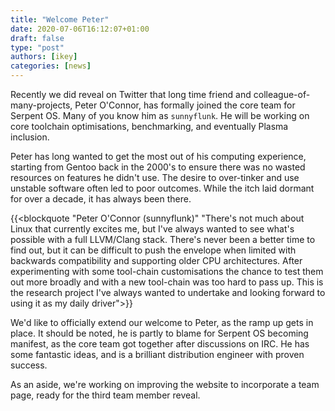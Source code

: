 ```yaml
---
title: "Welcome Peter"
date: 2020-07-06T16:12:07+01:00
draft: false
type: "post"
authors: [ikey]
categories: [news]
---
```


Recently we did reveal on Twitter that long time friend and colleague-of-many-projects, Peter O'Connor, has formally joined the core team for
Serpent OS. Many of you know him as `sunnyflunk`. He will be working on core toolchain optimisations, benchmarking, and eventually Plasma inclusion.

<!--more-->

Peter has long wanted to get the most out of his computing experience, starting from Gentoo back in the 2000's to ensure there was no wasted resources on
features he didn't use. The desire to over-tinker and use unstable software often led to poor outcomes. While the itch laid dormant for over a decade,
it has always been there.

{{<blockquote "Peter O'Connor (sunnyflunk)" "There's not much about Linux that currently excites me, but I've always wanted to see what's possible with a full LLVM/Clang stack. There's never been a better time to find out, but it can be difficult to push the envelope when limited with backwards compatibility and supporting older CPU architectures. After experimenting with some tool-chain customisations the chance to test them out more broadly and with a new tool-chain was too hard to pass up. This is the research project I've always wanted to undertake and looking forward to using it as my daily driver">}}

We'd like to officially extend our welcome to Peter, as the ramp up gets in place. It should be noted, he is partly to blame for Serpent OS
becoming manifest, as the core team got together after discussions on IRC. He has some fantastic ideas, and is a brilliant distribution
engineer with proven success.

As an aside, we're working on improving the website to incorporate a team page, ready for the third team member reveal.
